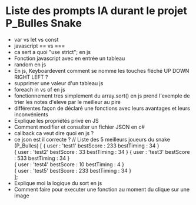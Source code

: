 # Liste des prompts IA durant le projet P_Bulles Snake
- var vs let vs const
- javascript == vs ===
- ca sert a quoi "use strict"; en js
- Fonction javascript avec en entrée un tableau
- random en js
- En js, Keyboardevent comment se nomme les touches fléché UP DOWN RIGHT LEFT ?
- supprimer une valeur d'un tableau js
- foreach in vs of en js
- fonctionnement tres simplement du array.sort() en js prend l'exemple de trier les notes d'eleve par le meilleur au pire
- différentes façon de déclaré une fonctions avec leurs avantages et leurs inconvénients
- Explique les propriétés privé en JS
- Comment modifier et consulter un fichier JSON en c#
- callback ca veut dire quoi en js ?
- ce json est il correcte ? // Liste des 5 meilleurs joueurs du snake (P_Bulles)
[
  {
    user : 'test1'
    bestScore : 233
    bestTiming : 34
  }  
  {
    user : 'test2'
    bestScore : 33
    bestTiming : 34
  }
  {
    user : 'test3'
    bestScore : 533
    bestTiming : 34
  }  
  {
    user : 'test4'
    bestScore : 10
    bestTiming : 4
  }  
  {
    user : 'test5'
    bestScore : 233
    bestTiming : 34
  }  
];
- Explique moi la logique du sort en js
- Comment faire pour executer une fonction au moment du clique sur une image
